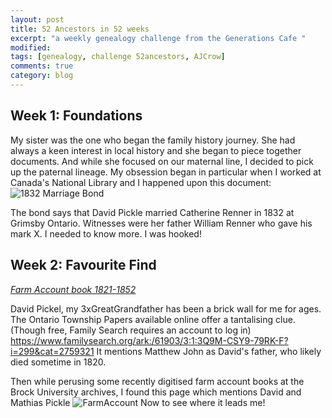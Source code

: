```yaml
---
layout: post
title: 52 Ancestors in 52 weeks
excerpt: "a weekly genealogy challenge from the Generations Cafe "
modified:
tags: [genealogy, challenge 52ancestors, AJCrow]
comments: true
category: blog
---
```


## Week 1: Foundations

My sister was the one who began the family history journey. She had always a keen interest in local history and she began to piece together documents.
And while she focused on our maternal line, I decided to pick up the paternal lineage.  My obsession began in particular when I worked at Canada's National Library and I happened upon this document:
![1832 Marriage Bond](http://data2.collectionscanada.ca/e/e329/e008217379.jpg "Upper and Lower Canada marriage bonds 1779-1858")

The bond says that David Pickle married Catherine Renner in 1832 at Grimsby Ontario. Witnesses were her father William Renner who gave his mark X.
I needed to know more.
I was hooked!

## Week 2: Favourite Find

*[Farm Account book 1821-1852](https://dr.library.brocku.ca/handle/10464/9772)*

David Pickel, my 3xGreatGrandfather has been a brick wall for me for ages. The Ontario Township Papers available online offer a tantalising clue. (Though free, Family Search requires an account to log in) <https://www.familysearch.org/ark:/61903/3:1:3Q9M-CSY9-79RK-F?i=299&cat=2759321> It mentions Matthew John as David's father, who likely died sometime in 1820. 


Then while perusing some recently digitised farm account books at the Brock University archives, I found this page which mentions David and Mathias Pickle
![FarmAccount](https://mfr.osf.io/export?url=https://osf.io/q2j6a/?direct%26mode=render%26action=download%26public_file=False&initialWidth=848&childId=mfrIframe&parentTitle=OSF+%7C+farmAccountMathias1821.jpg&parentUrl=https://osf.io/q2j6a/&format=2400x2400.jpeg)
Now to see where it leads me!
